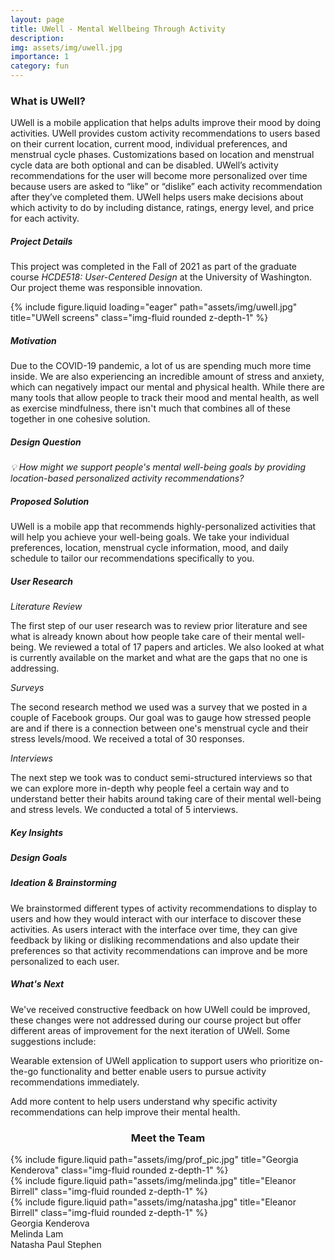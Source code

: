 ```yaml
---
layout: page
title: UWell - Mental Wellbeing Through Activity
description: 
img: assets/img/uwell.jpg
importance: 1
category: fun
---
```


<h3> What is UWell?</h3>
<p>UWell is a mobile application that helps adults improve their mood by doing activities. UWell provides custom activity recommendations to users based on their current location, current mood, individual preferences, and menstrual cycle phases. Customizations based on location and menstrual cycle data are both optional and can be disabled. UWell’s activity recommendations for the user will become more personalized over time because users are asked to “like” or “dislike” each activity recommendation after they’ve completed them. UWell helps users make decisions about which activity to do by including distance, ratings, energy level, and price for each activity.</p>

<h5>Project Details</h5>
<p>This project was completed in the Fall of 2021 as part of the graduate course <i>HCDE518: User-Centered Design</i> at the University of Washington. Our project theme was responsible innovation.</p>

<div class="row">
    <div class="col-sm mt-3 mt-md-0">
        {% include figure.liquid loading="eager" path="assets/img/uwell.jpg" title="UWell screens" class="img-fluid rounded z-depth-1" %}
    </div>
    <div class="col-sm mt-3 mt-md-0">
        <h5>Motivation</h5>
        <p>Due to the COVID-19 pandemic, a lot of us are spending much more time inside. We are also experiencing an incredible amount of stress and anxiety, which can negatively impact our mental and physical health. While there are many tools that allow people to track their mood and mental health, as well as exercise mindfulness, there isn't much that combines all of these together in one cohesive solution.</p>
        <h5>Design Question</h5>
        <p><i>💡 How might we support people's mental well-being goals by providing location-based personalized activity recommendations?</i></p>
    </div>
</div>
<h5>Proposed Solution</h5>
<p>UWell is a mobile app that recommends highly-personalized activities that will help you achieve your well-being goals. We take your individual preferences, location, menstrual cycle information, mood, and daily schedule to tailor our recommendations specifically to you.</p>

<h5>User Research</h5>
<p><i>Literature Review</i></p>
<p>The first step of our user research was to review prior literature and see what is already known about how people take care of their mental well-being. We reviewed a total of 17 papers and articles. We also looked at what is currently available on the market and what are the gaps that no one is addressing.</p>
<p><i>Surveys</i></p>
<p>The second research method we used was a survey that we posted in a couple of Facebook groups. Our goal was to gauge how stressed people are and if there is a connection between one's menstrual cycle and their stress levels/mood. We received a total of 30 responses.</p>
<p><i>Interviews</i></p>
<p>The next step we took was to conduct semi-structured interviews so that we can explore more in-depth why people feel a certain way and to understand better their habits around taking care of their mental well-being and stress levels. We conducted a total of 5 interviews.</p>

<h5>Key Insights</h5>
<p></p> 

<h5>Design Goals</h5>

<h5>Ideation & Brainstorming</h5>
<p>We brainstormed different types of activity recommendations to display to users and how they would interact with our interface to discover these activities. As users interact with the interface over time, they can give feedback by liking or disliking recommendations and also update their preferences so that activity recommendations can improve and be more personalized to each user.</p>

<h5>What's Next</h5>
<p>We've received constructive feedback on how UWell could be improved, these changes were not addressed during our course project but offer different areas of improvement for the next iteration of UWell. Some suggestions include:

Wearable extension of UWell application to support users who prioritize on-the-go functionality and better enable users to pursue activity recommendations immediately.

Add more content to help users understand why specific activity recommendations can help improve their mental health.</p>

<h3 align="center">Meet the Team</h3>

<div class="container">
    <div class="row justify-content-sm-center">
        <div class="col-sm-2 mt-3 mt-md-0">
        {% include figure.liquid path="assets/img/prof_pic.jpg" title="Georgia Kenderova" class="img-fluid rounded z-depth-1" %}
        </div>
        <div class="col-sm-2 mt-3 mt-md-0">
        {% include figure.liquid path="assets/img/melinda.jpg" title="Eleanor Birrell" class="img-fluid rounded z-depth-1" %}
        </div>
        <div class="col-sm-2 mt-3 mt-md-0">
        {% include figure.liquid path="assets/img/natasha.jpg" title="Eleanor Birrell" class="img-fluid rounded z-depth-1" %}
        </div>
    </div>
    <div class="row justify-content-sm-center">
        <div class="col-sm-2 mt-3 mt-md-0">
            <div class="caption">Georgia Kenderova</div>
        </div>
        <div class="col-sm-2 mt-3 mt-md-0">
            <div class="caption">Melinda Lam</div>
        </div>
        <div class="col-sm-2 mt-3 mt-md-0">
            <div class="caption">Natasha Paul Stephen</div>
        </div>
    </div>
</div>
            

